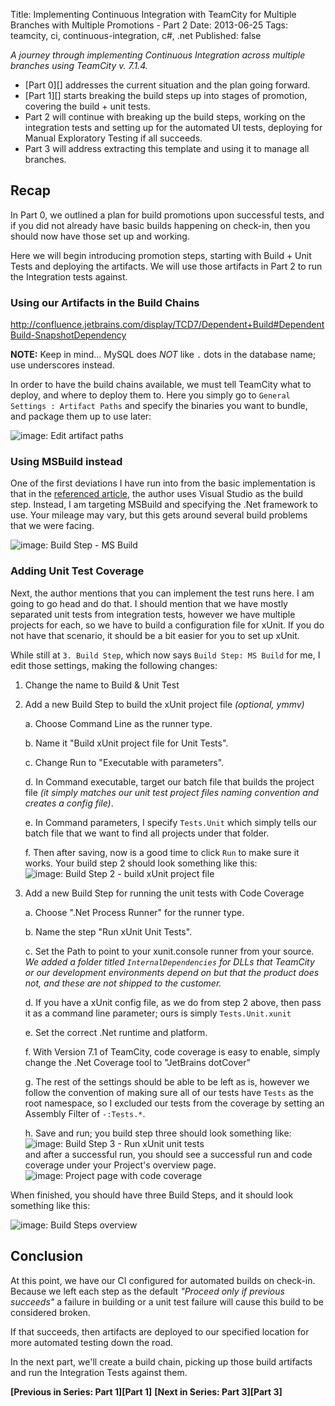 Title: Implementing Continuous Integration with TeamCity for Multiple Branches with Multiple Promotions - Part 2
Date: 2013-06-25
Tags: teamcity, ci, continuous-integration, c#, .net
Published: false


*A journey through implementing Continuous Integration across multiple branches using TeamCity v. 7.1.4.* 

+ [Part 0][] addresses the current situation and the plan going forward.
+ [Part 1][] starts breaking the build steps up into stages of promotion, covering the build + unit tests.
+ Part 2 will continue with breaking up the build steps, working on the integration tests and setting up for the automated UI tests, deploying for Manual Exploratory Testing if all succeeds. 
+ Part 3 will address extracting this template and using it to manage all branches.

## Recap

In Part 0, we outlined a plan for build promotions upon successful tests, and if you did not already have basic builds happening on check-in, then you should now have those set up and working.

Here we will begin introducing promotion steps, starting with Build + Unit Tests and deploying the artifacts. We will use those artifacts in Part 2 to run the Integration tests against.



### Using our Artifacts in the Build Chains

http://confluence.jetbrains.com/display/TCD7/Dependent+Build#DependentBuild-SnapshotDependency

**NOTE:** Keep in mind... MySQL does *NOT* like `.` dots in the database name; use underscores instead.


In order to have the build chains available, we must tell TeamCity what to deploy, and where to deploy them to. Here you simply go to `General Settings : Artifact Paths` and specify the binaries you want to bundle, and package them up to use later:

![image: Edit artifact paths](/home/damon/Dropbox/docs/projects/penguinCreek/continuousIntegration/artifactPaths.png)


### Using MSBuild instead

One of the first deviations I have run into from the basic implementation is that in the [referenced article][basicRecipe], the author uses Visual Studio as the build step. Instead, I am targeting MSBuild and specifying the .Net framework to use. Your mileage may vary, but this gets around several build problems that we were facing.

![image: Build Step - MS Build][fixme]

### Adding Unit Test Coverage

Next, the author mentions that you can implement the test runs here. I am going to go head and do that. I should mention that we have mostly separated unit tests from integration tests, however we have multiple projects for each, so we have to build a configuration file for xUnit. If you do not have that scenario, it should be a bit easier for you to set up xUnit.

While still at `3. Build Step`, which now says `Build Step: MS Build` for me, I edit those settings, making the following changes:

1. Change the name to Build & Unit Test

2. Add a new Build Step to build the xUnit project file *(optional, ymmv)*

	a. Choose Command Line as the runner type.
	
	b. Name it "Build xUnit project file for Unit Tests".
	
	c. Change Run to "Executable with parameters".
	
	d. In Command executable, target our batch file that builds the project file *(it simply matches our unit test project files naming convention and creates a config file)*.
	
	e. In Command parameters, I specify `Tests.Unit` which simply tells our batch file that we want to find all projects under that folder.
	
	f. Then after saving, now is a good time to click `Run` to make sure it works. Your build step 2 should look something like this:  
	![image: Build Step 2 - build xUnit project file](/home/damon/Dropbox/docs/projects/penguinCreek/continuousIntegration/buildStep2.png)
	
3. Add a new Build Step for running the unit tests with Code Coverage

	a. Choose ".Net Process Runner" for the runner type.
	
	b. Name the step "Run xUnit Unit Tests".
	
	c. Set the Path to point to your xunit.console runner from your source. *We added a folder titled `InternalDependencies` for DLLs that TeamCity or our development environments depend on but that the product does not, and these are not shipped to the customer.*
	
	d. If you have a xUnit config file, as we do from step 2 above, then pass it as a command line parameter; ours is simply `Tests.Unit.xunit`
	
	e. Set the correct .Net runtime and platform.
	
	f. With Version 7.1 of TeamCity, code coverage is easy to enable, simply change the .Net Coverage tool to "JetBrains dotCover"
	
	g. The rest of the settings should be able to be left as is, however we follow the convention of making sure all of our tests have `Tests` as the root namespace, so I excluded our tests from the coverage by setting an Assembly Filter of `-:Tests.*`.
	
	h. Save and run; you build step three should look something like:  
	![image: Build Step 3 - Run xUnit unit tests](/home/damon/Dropbox/docs/projects/penguinCreek/continuousIntegration/buildStep3.png)  
	and after a successful run, you should see a successful run and code coverage under your Project's overview page.  
	![image: Project page with code coverage][fixme]

When finished, you should have three Build Steps, and it should look something like this:

![image: Build Steps overview](/home/damon/Dropbox/docs/projects/penguinCreek/continuousIntegration/buildStepsAfter.png)

## Conclusion

At this point, we have our CI configured for automated builds on check-in. Because we left each step as the default *"Proceed only if previous succeeds"* a failure in building or a unit test failure will cause this build to be considered broken.

If that succeeds, then artifacts are deployed to our specified location for more automated testing down the road.

In the next part, we'll create a build chain, picking up those build artifacts and run the Integration Tests against them.

**[Previous in Series: Part 1][Part 1]**
**[Next in Series: Part 3][Part 3]**

[fixme]: /home/damon/Dropbox/Photos/graphics/clipart/constructionDuck.jpg
[basicRecipe]: http://www.troyhunt.com/2010/11/you-deploying-it-wrong-teamcity_25.html
[autoTag]: http://www.laurentkempe.com/post/Build-and-Deployment-automation-VCS-Root-and-Labeling-in-TeamCity.aspx
